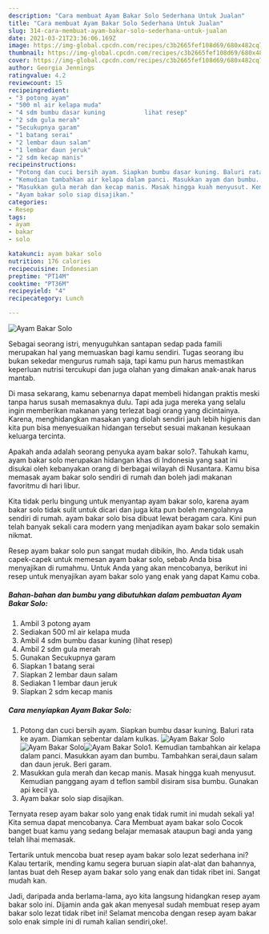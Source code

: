 ```yaml
---
description: "Cara membuat Ayam Bakar Solo Sederhana Untuk Jualan"
title: "Cara membuat Ayam Bakar Solo Sederhana Untuk Jualan"
slug: 314-cara-membuat-ayam-bakar-solo-sederhana-untuk-jualan
date: 2021-03-21T23:36:06.169Z
image: https://img-global.cpcdn.com/recipes/c3b2665fef108d69/680x482cq70/ayam-bakar-solo-foto-resep-utama.jpg
thumbnail: https://img-global.cpcdn.com/recipes/c3b2665fef108d69/680x482cq70/ayam-bakar-solo-foto-resep-utama.jpg
cover: https://img-global.cpcdn.com/recipes/c3b2665fef108d69/680x482cq70/ayam-bakar-solo-foto-resep-utama.jpg
author: Georgia Jennings
ratingvalue: 4.2
reviewcount: 15
recipeingredient:
- "3 potong ayam"
- "500 ml air kelapa muda"
- "4 sdm bumbu dasar kuning           lihat resep"
- "2 sdm gula merah"
- "Secukupnya garam"
- "1 batang serai"
- "2 lembar daun salam"
- "1 lembar daun jeruk"
- "2 sdm kecap manis"
recipeinstructions:
- "Potong dan cuci bersih ayam. Siapkan bumbu dasar kuning. Baluri rata ke ayam. Diamkan sebentar dalam kulkas."
- "Kemudian tambahkan air kelapa dalam panci. Masukkan ayam dan bumbu. Tambahkan serai,daun salam dan daun jeruk. Beri garam."
- "Masukkan gula merah dan kecap manis. Masak hingga kuah menyusut. Kemudian panggang ayam d teflon sambil disiram sisa bumbu. Gunakan api kecil ya."
- "Ayam bakar solo siap disajikan."
categories:
- Resep
tags:
- ayam
- bakar
- solo

katakunci: ayam bakar solo 
nutrition: 176 calories
recipecuisine: Indonesian
preptime: "PT14M"
cooktime: "PT36M"
recipeyield: "4"
recipecategory: Lunch

---
```



![Ayam Bakar Solo](https://img-global.cpcdn.com/recipes/c3b2665fef108d69/680x482cq70/ayam-bakar-solo-foto-resep-utama.jpg)

Sebagai seorang istri, menyuguhkan santapan sedap pada famili merupakan hal yang memuaskan bagi kamu sendiri. Tugas seorang ibu bukan sekedar mengurus rumah saja, tapi kamu pun harus memastikan keperluan nutrisi tercukupi dan juga olahan yang dimakan anak-anak harus mantab.

Di masa  sekarang, kamu sebenarnya dapat membeli hidangan praktis meski tanpa harus susah memasaknya dulu. Tapi ada juga mereka yang selalu ingin memberikan makanan yang terlezat bagi orang yang dicintainya. Karena, menghidangkan masakan yang diolah sendiri jauh lebih higienis dan kita pun bisa menyesuaikan hidangan tersebut sesuai makanan kesukaan keluarga tercinta. 



Apakah anda adalah seorang penyuka ayam bakar solo?. Tahukah kamu, ayam bakar solo merupakan hidangan khas di Indonesia yang saat ini disukai oleh kebanyakan orang di berbagai wilayah di Nusantara. Kamu bisa memasak ayam bakar solo sendiri di rumah dan boleh jadi makanan favoritmu di hari libur.

Kita tidak perlu bingung untuk menyantap ayam bakar solo, karena ayam bakar solo tidak sulit untuk dicari dan juga kita pun boleh mengolahnya sendiri di rumah. ayam bakar solo bisa dibuat lewat beragam cara. Kini pun telah banyak sekali cara modern yang menjadikan ayam bakar solo semakin nikmat.

Resep ayam bakar solo pun sangat mudah dibikin, lho. Anda tidak usah capek-capek untuk memesan ayam bakar solo, sebab Anda bisa menyajikan di rumahmu. Untuk Anda yang akan mencobanya, berikut ini resep untuk menyajikan ayam bakar solo yang enak yang dapat Kamu coba.

<!--inarticleads1-->

##### Bahan-bahan dan bumbu yang dibutuhkan dalam pembuatan Ayam Bakar Solo:

1. Ambil 3 potong ayam
1. Sediakan 500 ml air kelapa muda
1. Ambil 4 sdm bumbu dasar kuning           (lihat resep)
1. Ambil 2 sdm gula merah
1. Gunakan Secukupnya garam
1. Siapkan 1 batang serai
1. Siapkan 2 lembar daun salam
1. Sediakan 1 lembar daun jeruk
1. Siapkan 2 sdm kecap manis




<!--inarticleads2-->

##### Cara menyiapkan Ayam Bakar Solo:

1. Potong dan cuci bersih ayam. Siapkan bumbu dasar kuning. Baluri rata ke ayam. Diamkan sebentar dalam kulkas.
<img src="https://img-global.cpcdn.com/steps/9e080be17b89eb30/160x128cq70/ayam-bakar-solo-langkah-memasak-1-foto.jpg" alt="Ayam Bakar Solo"><img src="https://img-global.cpcdn.com/steps/a24c5cb45575b525/160x128cq70/ayam-bakar-solo-langkah-memasak-1-foto.jpg" alt="Ayam Bakar Solo"><img src="https://img-global.cpcdn.com/steps/69fd75a0e337c010/160x128cq70/ayam-bakar-solo-langkah-memasak-1-foto.jpg" alt="Ayam Bakar Solo">1. Kemudian tambahkan air kelapa dalam panci. Masukkan ayam dan bumbu. Tambahkan serai,daun salam dan daun jeruk. Beri garam.
1. Masukkan gula merah dan kecap manis. Masak hingga kuah menyusut. Kemudian panggang ayam d teflon sambil disiram sisa bumbu. Gunakan api kecil ya.
1. Ayam bakar solo siap disajikan.




Ternyata resep ayam bakar solo yang enak tidak rumit ini mudah sekali ya! Kita semua dapat mencobanya. Cara Membuat ayam bakar solo Cocok banget buat kamu yang sedang belajar memasak ataupun bagi anda yang telah lihai memasak.

Tertarik untuk mencoba buat resep ayam bakar solo lezat sederhana ini? Kalau tertarik, mending kamu segera buruan siapin alat-alat dan bahannya, lantas buat deh Resep ayam bakar solo yang enak dan tidak ribet ini. Sangat mudah kan. 

Jadi, daripada anda berlama-lama, ayo kita langsung hidangkan resep ayam bakar solo ini. Dijamin anda gak akan menyesal sudah membuat resep ayam bakar solo lezat tidak ribet ini! Selamat mencoba dengan resep ayam bakar solo enak simple ini di rumah kalian sendiri,oke!.

